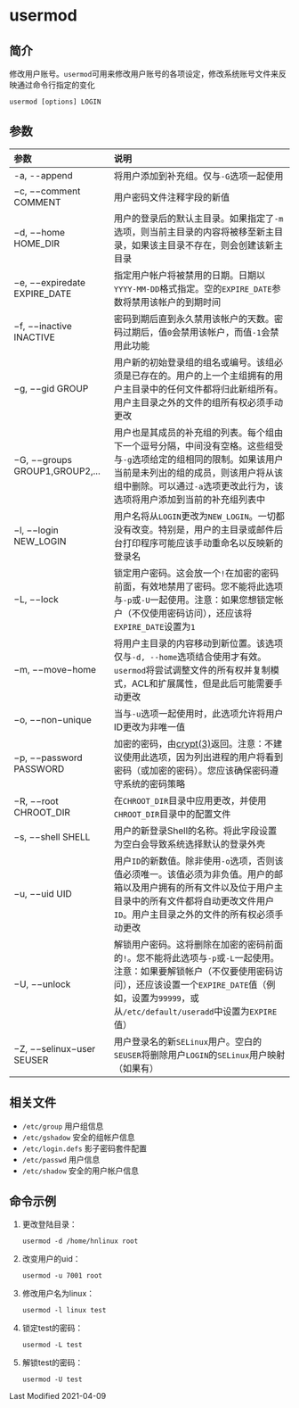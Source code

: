 # usermod

## 简介

修改用户账号。`usermod`可用来修改用户账号的各项设定，修改系统账号文件来反映通过命令行指定的变化
```
usermod [options] LOGIN
```

## 参数

参数 | 说明
:--- | :---
-a, --append                   | 将用户添加到补充组。仅与`-G`选项一起使用
−c, −−comment COMMENT          | 用户密码文件注释字段的新值
−d, −−home HOME_DIR            | 用户的登录后的默认主目录。如果指定了`-m`选项，则当前主目录的内容将被移至新主目录，如果该主目录不存在，则会创建该新主目录
−e, −−expiredate EXPIRE_DATE   | 指定用户帐户将被禁用的日期。日期以`YYYY-MM-DD`格式指定。空的`EXPIRE_DATE`参数将禁用该帐户的到期时间
−f, −−inactive INACTIVE        | 密码到期后直到永久禁用该帐户的天数。密码过期后，值`0`会禁用该帐户，而值`-1`会禁用此功能
−g, −−gid GROUP                | 用户新的初始登录组的组名或编号。该组必须是已存在的。用户的上一个主组拥有的用户主目录中的任何文件都将归此新组所有。用户主目录之外的文件的组所有权必须手动更改
−G, −−groups GROUP1,GROUP2,... | 用户也是其成员的补充组的列表。每个组由下一个逗号分隔，中间没有空格。这些组受与`-g`选项给定的组相同的限制。如果该用户当前是未列出的组的成员，则该用户将从该组中删除。可以通过`-a`选项更改此行为，该选项将用户添加到当前的补充组列表中
−l, −−login NEW_LOGIN          | 用户名将从`LOGIN`更改为`NEW_LOGIN`。一切都没有改变。特别是，用户的主目录或邮件后台打印程序可能应该手动重命名以反映新的登录名
−L, −−lock                     | 锁定用户密码。这会放一个`!`在加密的密码前面，有效地禁用了密码。您不能将此选项与`-p`或`-U`一起使用。注意：如果您想锁定帐户（不仅使用密码访问），还应该将`EXPIRE_DATE`设置为`1`
−m, −−move−home                | 将用户主目录的内容移动到新位置。该选项仅与`-d, --home`选项结合使用才有效。`usermod`将尝试调整文件的所有权并复制模式，ACL和扩展属性，但是此后可能需要手动更改
−o, −−non−unique               | 当与`-u`选项一起使用时，此选项允许将用户ID更改为非唯一值
−p, −−password PASSWORD        | 加密的密码，由[crypt(3)](http://man.stage.gnu.org.ua/manpage/?3+crypt)返回。注意：不建议使用此选项，因为列出进程的用户将看到密码（或加密的密码）。您应该确保密码遵守系统的密码策略
−R, −−root CHROOT_DIR          | 在`CHROOT_DIR`目录中应用更改，并使用`CHROOT_DIR`目录中的配置文件
−s, −−shell SHELL              | 用户的新登录Shell的名称。将此字段设置为空白会导致系统选择默认的登录外壳
−u, −−uid UID                  | 用户`ID`的新数值。除非使用`-o`选项，否则该值必须唯一。该值必须为非负值。用户的邮箱以及用户拥有的所有文件以及位于用户主目录中的所有文件都将自动更改文件用户`ID`。用户主目录之外的文件的所有权必须手动更改
−U, −−unlock                   | 解锁用户密码。这将删除在加密的密码前面的`!`。您不能将此选项与`-p`或`-L`一起使用。注意：如果要解锁帐户（不仅要使用密码访问），还应该设置一个`EXPIRE_DATE`值（例如，设置为`99999`，或从`/etc/default/useradd`中设置为`EXPIRE`值）
−Z, −−selinux−user SEUSER      | 用户登录名的新`SELinux`用户。空白的`SEUSER`将删除用户`LOGIN`的`SELinux`用户映射（如果有）

## 相关文件

- `/etc/group` 用户组信息
- `/etc/gshadow` 安全的组帐户信息
- `/etc/login.defs` 影子密码套件配置
- `/etc/passwd` 用户信息
- `/etc/shadow` 安全的用户帐户信息

## 命令示例

1. 更改登陆目录：
    ```
    usermod -d /home/hnlinux root
    ```

2. 改变用户的uid：
    ```
    usermod -u 7001 root
    ```

3. 修改用户名为linux：
    ```
    usermod -l linux test
    ```

4. 锁定test的密码：
    ```
    usermod -L test
    ```

5. 解锁test的密码：
    ```
    usermod -U test
    ```

Last Modified 2021-04-09
